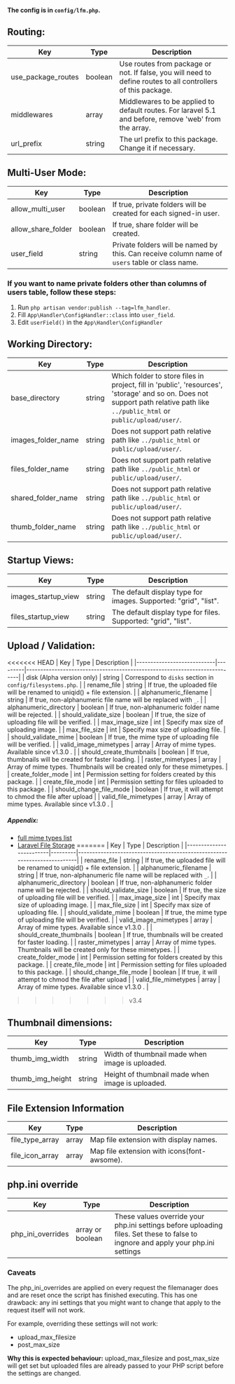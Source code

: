**The config is in `config/lfm.php`.**

## Routing:

| Key                  | Type    | Description                                                                                                  |
|----------------------|---------|--------------------------------------------------------------------------------------------------------------|
| use\_package\_routes | boolean | Use routes from package or not. If false, you will need to define routes to all controllers of this package. |
| middlewares          | array   | Middlewares to be applied to default routes. For laravel 5.1 and before, remove 'web' from the array.        |
| url_prefix           | string  | The url prefix to this package. Change it if necessary.                                                      |


## Multi-User Mode:

| Key                  | Type    | Description                                                                                    |
|----------------------|---------|------------------------------------------------------------------------------------------------|
| allow\_multi\_user   | boolean | If true, private folders will be created for each signed-in user.                              |
| allow\_share\_folder | boolean | If true, share folder will be created.                                                         |
| user_field           | string  | Private folders will be named by this. Can receive column name of `users` table or class name. |

### If you want to name private folders other than columns of users table, follow these steps:
1. Run `php artisan vendor:publish --tag=lfm_handler`.
2. Fill `App\Handler\ConfigHandler::class` into `user_field`.
3. Edit `userField()` in the `App\Handler\ConfigHandler`


## Working Directory:

| Key                  | Type   | Description                                                                                                                                                                     |
|----------------------|--------|---------------------------------------------------------------------------------------------------------------------------------------------------------------------------------|
| base_directory       | string | Which folder to store files in project, fill in 'public', 'resources', 'storage' and so on. Does not support path relative path like `../public_html` or `public/upload/user/`. |
| images\_folder\_name | string | Does not support path relative path like `../public_html` or `public/upload/user/`.                                                                                             |
| files\_folder\_name  | string | Does not support path relative path like `../public_html` or `public/upload/user/`.                                                                                             |
| shared\_folder\_name | string | Does not support path relative path like `../public_html` or `public/upload/user/`.                                                                                             |
| thumb\_folder\_name  | string | Does not support path relative path like `../public_html` or `public/upload/user/`.                                                                                             |


## Startup Views:

| Key                   | Type   | Description                                                     |
|-----------------------|--------|-----------------------------------------------------------------|
| images\_startup\_view | string | The default display type for images. Supported: "grid", "list". |
| files\_startup\_view  | string | The default display type for files. Supported: "grid", "list".  |


## Upload / Validation:

<<<<<<< HEAD
| Key                        | Type    | Description                                                               |
|----------------------------|---------|---------------------------------------------------------------------------|
| disk (Alpha version only)  | string  | Correspond to `disks` section in `config/filesystems.php`.                |
| rename_file                | string  | If true, the uploaded file will be renamed to uniqid() + file extension.  |
| alphanumeric_filename      | string  | If  true, non-alphanumeric file name will be replaced with `_`.           |
| alphanumeric_directory     | boolean | If true, non-alphanumeric folder name will be rejected.                   |
| should\_validate\_size     | boolean | If true, the size of uploading file will be verified.                     |
| max\_image\_size           | int     | Specify max size of uploading image.                                      |
| max\_file\_size            | int     | Specify max size of uploading file.                                       |
| should\_validate\_mime     | boolean | If true, the mime type of uploading file will be verified.                |
| valid\_image\_mimetypes    | array   | Array of mime types. Available since v1.3.0 .                             |
| should\_create\_thumbnails | boolean | If true, thumbnails will be created for faster loading.                   |
| raster\_mimetypes          | array   | Array of mime types. Thumbnails will be created only for these mimetypes. |
| create\_folder\_mode       | int     | Permission setting for folders created by this package.                   |
| create\_file\_mode         | int     | Permission setting for files uploaded to this package.                    |
| should\_change\_file\_mode | boolean | If true, it will attempt to chmod the file after upload                   |
| valid\_file\_mimetypes     | array   | Array of mime types. Available since v1.3.0 .                             |

##### Appendix:

  * [full mime types list](http://docs.w3cub.com/http/basics_of_http/mime_types/complete_list_of_mime_types/)
  * [Laravel File Storage](https://laravel.com/docs/master/filesystem)
=======
| Key                     | Type    | Description                                                              |
|-------------------------|---------|--------------------------------------------------------------------------|
| rename_file             | string  | If true, the uploaded file will be renamed to uniqid() + file extension. |
| alphanumeric_filename   | string  | If  true, non-alphanumeric file name will be replaced with `_`.          |
| alphanumeric_directory  | boolean | If true, non-alphanumeric folder name will be rejected.                  |
| should\_validate\_size  | boolean | If true, the size of uploading file will be verified.                    |
| max\_image\_size        | int     | Specify max size of uploading image.                                     |
| max\_file\_size         | int     | Specify max size of uploading file.                                      |
| should\_validate\_mime  | boolean | If true, the mime type of uploading file will be verified.               |
| valid\_image\_mimetypes | array   | Array of mime types. Available since v1.3.0 .                       |
| should\_create\_thumbnails | boolean   | If true, thumbnails will be created for faster loading.                       |
| raster\_mimetypes       | array   | Array of mime types. Thumbnails will be created only for these mimetypes.                       |
| create\_folder\_mode    | int     | Permission setting for folders created by this package.                       |
| create\_file\_mode      | int     | Permission setting for files uploaded to this package.                       |
| should\_change\_file\_mode | boolean | If true, it will attempt to chmod the file after upload                  |
| valid\_file\_mimetypes  | array   | Array of mime types. Available since v1.3.0 .                       |
>>>>>>> v3.4


## Thumbnail dimensions:

| Key                | Type   | Description                                      |
|--------------------|--------|--------------------------------------------------|
| thumb\_img\_width  | string | Width of thumbnail made when image is uploaded.  |
| thumb\_img\_height | string | Height of thumbnail made when image is uploaded. |


## File Extension Information

| Key               | Type  | Description                                 |
|-------------------|-------|---------------------------------------------|
| file\_type\_array | array | Map file extension with display names.      |
| file\_icon\_array | array | Map file extension with icons(font-awsome). |


## php.ini override

| Key                 | Type             | Description                                                                                                                       |
|---------------------|------------------|-----------------------------------------------------------------------------------------------------------------------------------|
| php\_ini\_overrides | array or boolean | These values override your php.ini settings before uploading files. Set these to false to ingnore and apply your php.ini settings |

### Caveats

The php\_ini\_overrides are applied on every request the filemanager does and are reset once the script has finished executing.
This has one drawback: any ini settings that you might want to change that apply to the request itself will not work.

For example, overriding these settings will not work:
* upload\_max\_filesize
* post\_max\_size

**Why this is expected behaviour:**
upload\_max\_filesize and post\_max\_size will get set but uploaded files are already passed to your PHP script before the settings are changed.
